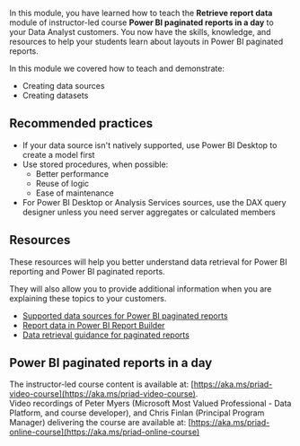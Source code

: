 In this module, you have learned how to teach the **Retrieve report data** module of instructor-led course **Power BI paginated reports in a day** to your Data Analyst customers.
You now have the skills, knowledge, and resources to help your students learn about layouts in Power BI paginated reports.

In this module we covered how to teach and demonstrate:

- Creating data sources
- Creating datasets

## Recommended practices
- If your data source isn't natively supported, use Power BI Desktop to create a model first
- Use stored procedures, when possible:
    - Better performance
    - Reuse of logic
    - Ease of maintenance
- For Power BI Desktop or Analysis Services sources, use the DAX query designer unless you need server aggregates or calculated members


## Resources
These resources will help you better understand data retrieval for Power BI reporting and Power BI paginated reports.

They will also allow you to provide additional information when you are explaining these topics to your customers. 

- [Supported data sources for Power BI paginated reports](/power-bi/paginated-reports/paginated-reports-data-sources)
- [Report data in Power BI Report Builder](/power-bi/paginated-reports/report-builder-data)
- [Data retrieval guidance for paginated reports](/power-bi/guidance/report-paginated-data-retrieval)

## Power BI paginated reports in a day
The instructor-led course content is available at: [https://aka.ms/priad-video-course](https://aka.ms/priad-video-course).  
Video recordings of Peter Myers (Microsoft Most Valued Professional - Data Platform, and course developer), and Chris Finlan (Principal Program Manager) delivering the course are available at: [https://aka.ms/priad-online-course](https://aka.ms/priad-online-course)
